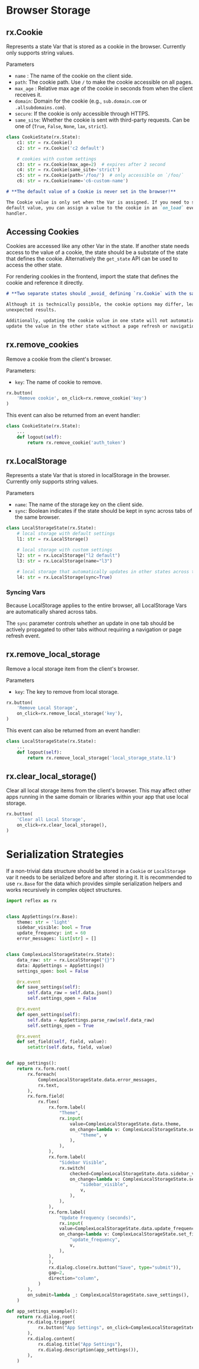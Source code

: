 # Browser Storage

## rx.Cookie

Represents a state Var that is stored as a cookie in the browser. Currently only supports string values.

Parameters

- `name` : The name of the cookie on the client side.
- `path`: The cookie path. Use `/` to make the cookie accessible on all pages.
- `max_age` : Relative max age of the cookie in seconds from when the client receives it.
- `domain`: Domain for the cookie (e.g., `sub.domain.com` or `.allsubdomains.com`).
- `secure`: If the cookie is only accessible through HTTPS.
- `same_site`: Whether the cookie is sent with third-party requests. Can be one of (`True`, `False`, `None`, `lax`, `strict`).

```python
class CookieState(rx.State):
    c1: str = rx.Cookie()
    c2: str = rx.Cookie('c2 default')

    # cookies with custom settings
    c3: str = rx.Cookie(max_age=2)  # expires after 2 second
    c4: str = rx.Cookie(same_site='strict')
    c5: str = rx.Cookie(path='/foo/')  # only accessible on `/foo/`
    c6: str = rx.Cookie(name='c6-custom-name')
```

```md alert warning
# **The default value of a Cookie is never set in the browser!**

The Cookie value is only set when the Var is assigned. If you need to set a
default value, you can assign a value to the cookie in an `on_load` event
handler.
```

## Accessing Cookies

Cookies are accessed like any other Var in the state. If another state needs access
to the value of a cookie, the state should be a substate of the state that defines
the cookie. Alternatively the `get_state` API can be used to access the other state.

For rendering cookies in the frontend, import the state that defines the cookie and
reference it directly.

```md alert warning
# **Two separate states should _avoid_ defining `rx.Cookie` with the same name.**

Although it is technically possible, the cookie options may differ, leading to
unexpected results.

Additionally, updating the cookie value in one state will not automatically
update the value in the other state without a page refresh or navigation event.
```

## rx.remove_cookies

Remove a cookie from the client's browser.

Parameters:

- `key`: The name of cookie to remove.

```python
rx.button(
    'Remove cookie', on_click=rx.remove_cookie('key')
)
```

This event can also be returned from an event handler:

```python
class CookieState(rx.State):
    ...
    def logout(self):
        return rx.remove_cookie('auth_token')
```

## rx.LocalStorage

Represents a state Var that is stored in localStorage in the browser. Currently only supports string values.

Parameters

- `name`: The name of the storage key on the client side.
- `sync`: Boolean indicates if the state should be kept in sync across tabs of the same browser.

```python
class LocalStorageState(rx.State):
    # local storage with default settings
    l1: str = rx.LocalStorage()

    # local storage with custom settings
    l2: str = rx.LocalStorage("l2 default")
    l3: str = rx.LocalStorage(name="l3")

    # local storage that automatically updates in other states across tabs
    l4: str = rx.LocalStorage(sync=True)
```

### Syncing Vars

Because LocalStorage applies to the entire browser, all LocalStorage Vars are
automatically shared across tabs.

The `sync` parameter controls whether an update in one tab should be actively
propagated to other tabs without requiring a navigation or page refresh event.

## rx.remove_local_storage

Remove a local storage item from the client's browser.

Parameters

- `key`: The key to remove from local storage.

```python
rx.button(
    'Remove Local Storage',
    on_click=rx.remove_local_storage('key'),
)
```

This event can also be returned from an event handler:

```python
class LocalStorageState(rx.State):
    ...
    def logout(self):
        return rx.remove_local_storage('local_storage_state.l1')
```

## rx.clear_local_storage()

Clear all local storage items from the client's browser. This may affect other
apps running in the same domain or libraries within your app that use local
storage.

```python
rx.button(
    'Clear all Local Storage',
    on_click=rx.clear_local_storage(),
)
```

# Serialization Strategies

If a non-trivial data structure should be stored in a `Cookie` or `LocalStorage` var it needs to
be serialized before and after storing it. It is recommended to use `rx.Base` for the data
which provides simple serialization helpers and works recursively in complex object structures.

```python demo exec
import reflex as rx


class AppSettings(rx.Base):
    theme: str = 'light'
    sidebar_visible: bool = True
    update_frequency: int = 60
    error_messages: list[str] = []


class ComplexLocalStorageState(rx.State):
    data_raw: str = rx.LocalStorage("{}")
    data: AppSettings = AppSettings()
    settings_open: bool = False

    @rx.event
    def save_settings(self):
        self.data_raw = self.data.json()
        self.settings_open = False

    @rx.event
    def open_settings(self):
        self.data = AppSettings.parse_raw(self.data_raw)
        self.settings_open = True

    @rx.event
    def set_field(self, field, value):
        setattr(self.data, field, value)


def app_settings():
    return rx.form.root(
        rx.foreach(
            ComplexLocalStorageState.data.error_messages,
            rx.text,
        ),
        rx.form.field(
            rx.flex(
                rx.form.label(
                    "Theme",
                    rx.input(
                        value=ComplexLocalStorageState.data.theme,
                        on_change=lambda v: ComplexLocalStorageState.set_field(
                            "theme", v
                        ),
                    ),
                ),
                rx.form.label(
                    "Sidebar Visible",
                    rx.switch(
                        checked=ComplexLocalStorageState.data.sidebar_visible,
                        on_change=lambda v: ComplexLocalStorageState.set_field(
                            "sidebar_visible",
                            v,
                        ),
                    ),
                ),
                rx.form.label(
                    "Update Frequency (seconds)",
                    rx.input(
                    value=ComplexLocalStorageState.data.update_frequency,
                    on_change=lambda v: ComplexLocalStorageState.set_field(
                        "update_frequency",
                        v,
                    ),
                ),
                ),
                rx.dialog.close(rx.button("Save", type="submit")),
                gap=2,
                direction="column",
            )
        ),
        on_submit=lambda _: ComplexLocalStorageState.save_settings(),
    )

def app_settings_example():
    return rx.dialog.root(
        rx.dialog.trigger(
            rx.button("App Settings", on_click=ComplexLocalStorageState.open_settings),
        ),
        rx.dialog.content(
            rx.dialog.title("App Settings"),
            rx.dialog.description(app_settings()),
        ),
    )
```
